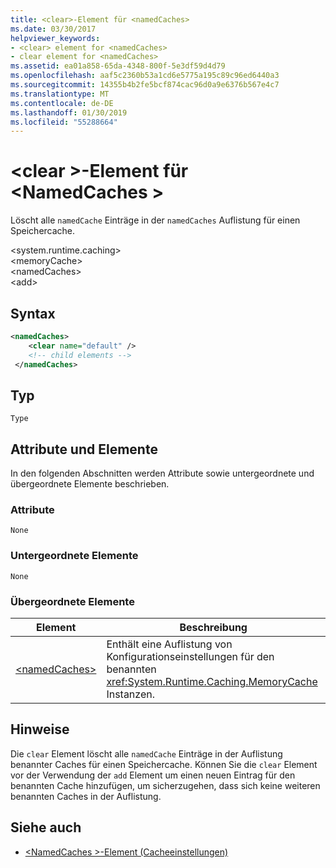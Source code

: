 ```yaml
---
title: <clear>-Element für <namedCaches>
ms.date: 03/30/2017
helpviewer_keywords:
- <clear> element for <namedCaches>
- clear element for <namedCaches>
ms.assetid: ea01a858-65da-4348-800f-5e3df59d4d79
ms.openlocfilehash: aaf5c2360b53a1cd6e5775a195c89c96ed6440a3
ms.sourcegitcommit: 14355b4b2fe5bcf874cac96d0a9e6376b567e4c7
ms.translationtype: MT
ms.contentlocale: de-DE
ms.lasthandoff: 01/30/2019
ms.locfileid: "55288664"
---
```

# <a name="clear-element-for-namedcaches"></a>\<clear >-Element für \<NamedCaches >
Löscht alle `namedCache` Einträge in der `namedCaches` Auflistung für einen Speichercache.  
  
 \<system.runtime.caching>  
\<memoryCache>  
\<namedCaches>  
\<add>  
  
## <a name="syntax"></a>Syntax  
  
```xml  
<namedCaches>  
    <clear name="default" />  
    <!-- child elements -->  
 </namedCaches>  
```  
  
## <a name="type"></a>Typ  
 `Type`  
  
## <a name="attributes-and-elements"></a>Attribute und Elemente  
 In den folgenden Abschnitten werden Attribute sowie untergeordnete und übergeordnete Elemente beschrieben.  
  
### <a name="attributes"></a>Attribute  
 `None`  
  
### <a name="child-elements"></a>Untergeordnete Elemente  
 `None`  
  
### <a name="parent-elements"></a>Übergeordnete Elemente  
  
|Element|Beschreibung|  
|-------------|-----------------|  
|[\<namedCaches>](../../../../../docs/framework/configure-apps/file-schema/runtime/namedcaches-element-cache-settings.md)|Enthält eine Auflistung von Konfigurationseinstellungen für den benannten <xref:System.Runtime.Caching.MemoryCache> Instanzen.|  
  
## <a name="remarks"></a>Hinweise  
 Die `clear` Element löscht alle `namedCache` Einträge in der Auflistung benannter Caches für einen Speichercache. Können Sie die `clear` Element vor der Verwendung der `add` Element um einen neuen Eintrag für den benannten Cache hinzufügen, um sicherzugehen, dass sich keine weiteren benannten Caches in der Auflistung.  
  
## <a name="see-also"></a>Siehe auch
- [\<NamedCaches >-Element (Cacheeinstellungen)](../../../../../docs/framework/configure-apps/file-schema/runtime/namedcaches-element-cache-settings.md)
